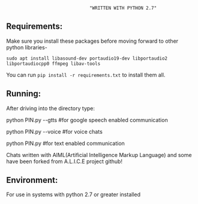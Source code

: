 
                                   "WRITTEN WITH PYTHON 2.7"

## Requirements:

Make sure you install these packages before moving forward to other python libraries-

`sudo apt install libasound-dev portaudio19-dev libportaudio2 libportaudiocpp0 ffmpeg libav-tools`

You can run `pip install -r requirements.txt` to install them all.

## Running:

After driving into the directory type:

python PIN.py --gtts #for google speech enabled communication

python PIN.py --voice #for voice chats

python PIN.py         #for text enabled communication

  
Chats written with AIML(Artificial Intelligence Markup Language) and some have been forked from A.L.I.C.E project github!

## Environment:

For use in systems with python 2.7 or greater installed
